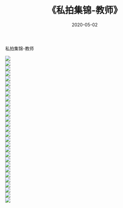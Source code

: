 ﻿---
layout: post
title:  《私拍集锦-教师》
date:   2020-05-02
img: http://imgx.orgx.ga/漏D/网络美图/2020/私拍集锦-教师/000.jpg
categories: [美女, 清纯, 唯美]
---

私拍集锦-教师

  ![](http://imgx.orgx.ga/漏D/网络美图/2020/私拍集锦-教师/001.jpg) <br> ![](http://imgx.orgx.ga/漏D/网络美图/2020/私拍集锦-教师/002.jpg) <br> ![](http://imgx.orgx.ga/漏D/网络美图/2020/私拍集锦-教师/003.jpg) <br> ![](http://imgx.orgx.ga/漏D/网络美图/2020/私拍集锦-教师/004.jpg) <br> ![](http://imgx.orgx.ga/漏D/网络美图/2020/私拍集锦-教师/005.jpg) <br> ![](http://imgx.orgx.ga/漏D/网络美图/2020/私拍集锦-教师/006.jpg) <br> ![](http://imgx.orgx.ga/漏D/网络美图/2020/私拍集锦-教师/007.jpg) <br> ![](http://imgx.orgx.ga/漏D/网络美图/2020/私拍集锦-教师/008.jpg) <br> ![](http://imgx.orgx.ga/漏D/网络美图/2020/私拍集锦-教师/009.jpg) <br> ![](http://imgx.orgx.ga/漏D/网络美图/2020/私拍集锦-教师/010.jpg) <br> ![](http://imgx.orgx.ga/漏D/网络美图/2020/私拍集锦-教师/011.jpg) <br> ![](http://imgx.orgx.ga/漏D/网络美图/2020/私拍集锦-教师/012.jpg) <br> ![](http://imgx.orgx.ga/漏D/网络美图/2020/私拍集锦-教师/013.jpg) <br> ![](http://imgx.orgx.ga/漏D/网络美图/2020/私拍集锦-教师/014.jpg) <br> ![](http://imgx.orgx.ga/漏D/网络美图/2020/私拍集锦-教师/015.jpg) <br> ![](http://imgx.orgx.ga/漏D/网络美图/2020/私拍集锦-教师/016.jpg) <br> ![](http://imgx.orgx.ga/漏D/网络美图/2020/私拍集锦-教师/017.jpg) <br> ![](http://imgx.orgx.ga/漏D/网络美图/2020/私拍集锦-教师/018.jpg) <br> ![](http://imgx.orgx.ga/漏D/网络美图/2020/私拍集锦-教师/019.jpg) <br> ![](http://imgx.orgx.ga/漏D/网络美图/2020/私拍集锦-教师/020.jpg) <br> ![](http://imgx.orgx.ga/漏D/网络美图/2020/私拍集锦-教师/021.jpg) <br> ![](http://imgx.orgx.ga/漏D/网络美图/2020/私拍集锦-教师/022.jpg) <br> ![](http://imgx.orgx.ga/漏D/网络美图/2020/私拍集锦-教师/023.jpg) <br> ![](http://imgx.orgx.ga/漏D/网络美图/2020/私拍集锦-教师/024.jpg) <br> ![](http://imgx.orgx.ga/漏D/网络美图/2020/私拍集锦-教师/025.jpg) <br> ![](http://imgx.orgx.ga/漏D/网络美图/2020/私拍集锦-教师/026.jpg) <br> ![](http://imgx.orgx.ga/漏D/网络美图/2020/私拍集锦-教师/027.jpg) <br> ![](http://imgx.orgx.ga/漏D/网络美图/2020/私拍集锦-教师/028.jpg) <br> ![](http://imgx.orgx.ga/漏D/网络美图/2020/私拍集锦-教师/029.jpg) <br>